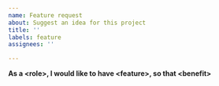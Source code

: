 ```yaml
---
name: Feature request
about: Suggest an idea for this project
title: ''
labels: feature
assignees: ''

---
```


**As a \<role\>, I would like to have \<feature\>, so that \<benefit\>**
